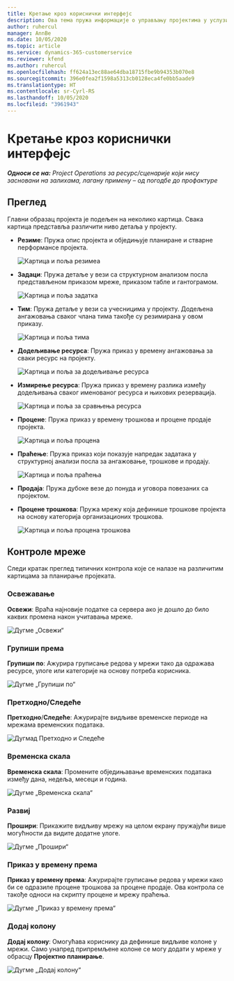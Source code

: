 ```yaml
---
title: Кретање кроз кориснички интерфејс
description: Ова тема пружа информације о управљању пројектима у услузи Dynamics 365 Project operations.
author: ruhercul
manager: AnnBe
ms.date: 10/05/2020
ms.topic: article
ms.service: dynamics-365-customerservice
ms.reviewer: kfend
ms.author: ruhercul
ms.openlocfilehash: ff624a13ec88ae64dba18715fbe9b94353b070e8
ms.sourcegitcommit: 396e0fea2f1598a5313cb0128eca4fe0bb5aade9
ms.translationtype: HT
ms.contentlocale: sr-Cyrl-RS
ms.lasthandoff: 10/05/2020
ms.locfileid: "3961943"
---
```

# <a name="navigating-the-user-interface"></a>Кретање кроз кориснички интерфејс

_**Односи се на:** Project Operations за ресурс/сценарије који нису засновани на залихама, лагану примену – од погодбе до профактуре_

## <a name="overview"></a>Преглед

Главни образац пројекта је подељен на неколико картица. Свака картица представља различити ниво детаља у пројекту.

- **Резиме**: Пружа опис пројекта и обједињује планиране и стварне перформансе пројекта.

    ![Картица и поља резимеа](media/navigation7.png)

- **Задаци**: Пружа детаље у вези са структурном анализом посла представљеном приказом мреже, приказом табле и гантограмом.

    ![Картица и поља задатка](media/navigation8.png)

- **Тим**: Пружа детаље у вези са учесницима у пројекту. Додељена ангажовања сваког члана тима такође су резимирана у овом приказу.

    ![Картица и поља тима](media/navigation9.png)

- **Додељивање ресурса**: Пружа приказ у времену ангажовања за сваки ресурс на пројекту.

    ![Картица и поља за додељивање ресурса](media/navigation10.png)

- **Измирење ресурса**: Пружа приказ у времену разлика између додељивања сваког именованог ресурса и њихових резервација.

    ![Картица и поља за сравњења ресурса](media/navigation11.png)

- **Процене**: Пружа приказ у времену трошкова и процене продаје пројекта.

    ![Картица и поља процена](media/navigation12.png)

- **Праћење**: Пружа приказ који показује напредак задатака у структурној анализи посла за ангажовање, трошкове и продају.

    ![Картица и поља праћења](media/navigation13.png)

- **Продаја**: Пружа дубоке везе до понуда и уговора повезаних са пројектом.

- **Процене трошкова**: Пружа мрежу која дефинише трошкове пројекта на основу категорија организационих трошкова.

    ![Картица и поља процена трошкова](media/navigation14.png)

## <a name="grid-controls"></a>Контроле мреже

Следи кратак преглед типичних контрола које се налазе на различитим картицама за планирање пројеката.

### <a name="refresh"></a>Освежавање

**Освежи**: Враћа најновије податке са сервера ако је дошло до било каквих промена након учитавања мреже.

![Дугме „Освежи“](media/navigation7.png)

### <a name="group-by"></a>Групиши према

**Групиши по**: Ажурира груписање редова у мрежи тако да одражава ресурсе, улоге или категорије на основу потреба корисника.

![Дугме „Групиши по“](media/navigation6.png)

### <a name="previousnext"></a>Претходно/Следеће

**Претходно**/**Следеће**: Ажурирајте видљиве временске периоде на мрежама временских података.

![Дугмад Претходно и Следеће](media/navigation2.png)

### <a name="timescale"></a>Временска скала

**Временска скала**: Промените обједињавање временских података између дана, недеља, месеци и година.

![Дугме „Временска скала“](media/navigation3.png)

### <a name="expand"></a>Развиј

**Прошири**: Прикажите видљиву мрежу на целом екрану пружајући више могућности да видите додатне улоге.

![Дугме „Прошири“](media/navigation4.png)

### <a name="time-phase-by"></a>Приказ у времену према

**Приказ у времену према**: Ажурирајте груписање редова у мрежи како би се одразиле процене трошкова за процене продаје. Ова контрола се такође односи на скрипту процене и мрежу праћења.

![Дугме „Приказ у времену према“](media/navigation0.png)

### <a name="add-column"></a>Додај колону

**Додај колону**: Омогућава кориснику да дефинише видљиве колоне у мрежи. Само унапред припремљене колоне се могу додати у мреже у обрасцу **Пројектно планирање**.

![Дугме „Додај колону“](media/navigation5.png)
